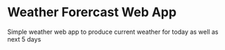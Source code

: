 # Weather Forercast Web App
Simple weather web app to produce current weather for today as well as next 5 days

